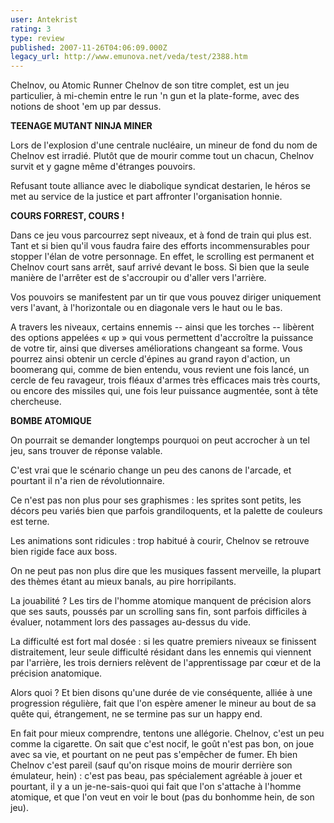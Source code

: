 ```yaml
---
user: Antekrist
rating: 3
type: review
published: 2007-11-26T04:06:09.000Z
legacy_url: http://www.emunova.net/veda/test/2388.htm
---
```

Chelnov, ou Atomic Runner Chelnov de son titre complet, est un jeu particulier, à mi-chemin entre le run 'n gun et la plate-forme, avec des notions de shoot 'em up par dessus.  

  

**TEENAGE MUTANT NINJA MINER**  

Lors de l'explosion d'une centrale nucléaire, un mineur de fond du nom de Chelnov est irradié. Plutôt que de mourir comme tout un chacun, Chelnov survit et y gagne même d'étranges pouvoirs.  

Refusant toute alliance avec le diabolique syndicat destarien, le héros se met au service de la justice et part affronter l'organisation honnie.  

  

**COURS FORREST, COURS !**  

Dans ce jeu vous parcourrez sept niveaux, et à fond de train qui plus est. Tant et si bien qu'il vous faudra faire des efforts incommensurables pour stopper l'élan de votre personnage. En effet, le scrolling est permanent et Chelnov court sans arrêt, sauf arrivé devant le boss. Si bien que la seule manière de l'arrêter est de s'accroupir ou d'aller vers l'arrière.  

Vos pouvoirs se manifestent par un tir que vous pouvez diriger uniquement vers l'avant, à l'horizontale ou en diagonale vers le haut ou le bas.  

A travers les niveaux, certains ennemis -- ainsi que les torches -- libèrent des options appelées « up » qui vous permettent d'accroître la puissance de votre tir, ainsi que diverses améliorations changeant sa forme. Vous pourrez ainsi obtenir un cercle d'épines au grand rayon d'action, un boomerang qui, comme de bien entendu, vous revient une fois lancé, un cercle de feu ravageur, trois fléaux d'armes très efficaces mais très courts, ou encore des missiles qui, une fois leur puissance augmentée, sont à tête chercheuse.  

  

**BOMBE ATOMIQUE**  

On pourrait se demander longtemps pourquoi on peut accrocher à un tel jeu, sans trouver de réponse valable.  

C'est vrai que le scénario change un peu des canons de l'arcade, et pourtant il n'a rien de révolutionnaire.  

Ce n'est pas non plus pour ses graphismes : les sprites sont petits, les décors peu variés bien que parfois grandiloquents, et la palette de couleurs est terne.  

Les animations sont ridicules : trop habitué à courir, Chelnov se retrouve bien rigide face aux boss.  

On ne peut pas non plus dire que les musiques fassent merveille, la plupart des thèmes étant au mieux banals, au pire horripilants.  

La jouabilité ? Les tirs de l'homme atomique manquent de précision alors que ses sauts, poussés par un scrolling sans fin, sont parfois difficiles à évaluer, notamment lors des passages au-dessus du vide.  

La difficulté est fort mal dosée : si les quatre premiers niveaux se finissent distraitement, leur seule difficulté résidant dans les ennemis qui viennent par l'arrière, les trois derniers relèvent de l'apprentissage par cœur et de la précision anatomique.  

Alors quoi ? Et bien disons qu'une durée de vie conséquente, alliée à une progression régulière, fait que l'on espère amener le mineur au bout de sa quête qui, étrangement, ne se termine pas sur un happy end.  

En fait pour mieux comprendre, tentons une allégorie. Chelnov, c'est un peu comme la cigarette. On sait que c'est nocif, le goût n'est pas bon, on joue avec sa vie, et pourtant on ne peut pas s'empêcher de fumer. Eh bien Chelnov c'est pareil (sauf qu'on risque moins de mourir derrière son émulateur, hein) : c'est pas beau, pas spécialement agréable à jouer et pourtant, il y a un je-ne-sais-quoi qui fait que l'on s'attache à l'homme atomique, et que l'on veut en voir le bout (pas du bonhomme hein, de son jeu).